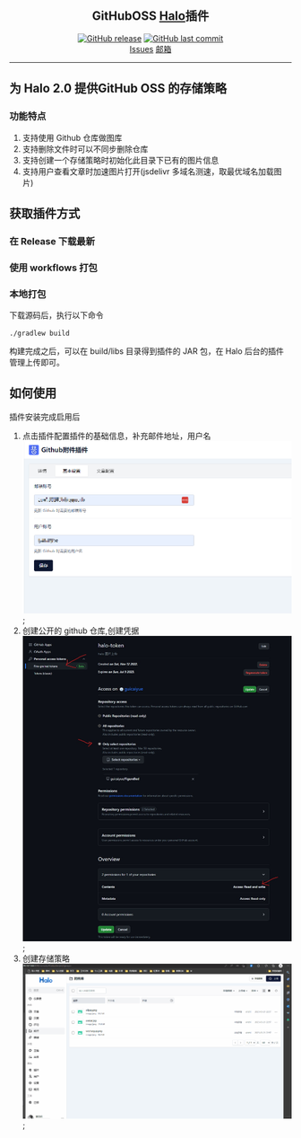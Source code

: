 <H2 align="center">GitHubOSS <a href="https://github.com/halo-dev/halo#">Halo</a>插件</H2>

<p align="center">
<a href="https://github.com/AirboZH/plugin-uposs/releases"><img alt="GitHub release" src="https://img.shields.io/github/release/AirboZH/plugin-uposs.svg?style=flat-square&include_prereleases" /></a>
<a href="https://github.com/AirboZH/plugin-uposs/commits"><img alt="GitHub last commit" src="https://img.shields.io/github/last-commit/AirboZH/plugin-uposs.svg?style=flat-square" /></a>
<br />
<a href="https://github.com/AirboZH/plugin-uposs/issues">Issues</a>
<a href="mailto:airbozh@gmail.com">邮箱</a>
</p>

------------------------------

## **为 Halo 2.0 提供GitHub OSS 的存储策略**

### 功能特点
1. 支持使用 Github 仓库做图库
2. 支持删除文件时可以不同步删除仓库
3. 支持创建一个存储策略时初始化此目录下已有的图片信息
4. 支持用户查看文章时加速图片打开(jsdelivr 多域名测速，取最优域名加载图片)

## 获取插件方式
### 在 Release 下载最新
### 使用 workflows 打包
### 本地打包
下载源码后，执行以下命令
```
./gradlew build
```
构建完成之后，可以在 build/libs 目录得到插件的 JAR 包，在 Halo 后台的插件管理上传即可。

## 如何使用
插件安装完成启用后
1. 点击插件配置插件的基础信息，补充邮件地址，用户名
   ![基础设置](./基础设置.png);
2. 创建公开的 github 仓库,创建凭据
   ![token获取方式](./token获取方式.jpg);
3. 创建存储策略
   ![创建存储配置](./创建存储配置.gif);


